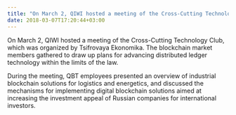 ```yaml
---
title: "On March 2, QIWI hosted a meeting of the Cross-Cutting Technology Club, which was organized by Tsifrovaya Ekonomika."
date: 2018-03-07T17:20:44+03:00
---
```


On March 2, QIWI hosted a meeting of the Cross-Cutting Technology Club, which was organized by Tsifrovaya Ekonomika. The blockchain market members gathered to draw up plans for advancing distributed ledger technology within the limits of the law.

During the meeting, QBT employees presented an overview of industrial blockchain solutions for logistics and energetics, and discussed the mechanisms for implementing digital blockchain solutions aimed at increasing the investment appeal of Russian companies for international investors.
